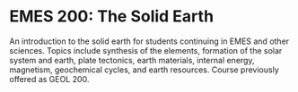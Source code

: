 # EMES 200: The Solid Earth

An introduction to the solid earth for students continuing in EMES and other sciences. Topics include synthesis of the elements, formation of the solar system and earth, plate tectonics, earth materials, internal energy, magnetism, geochemical cycles, and earth resources. Course previously offered as GEOL 200.